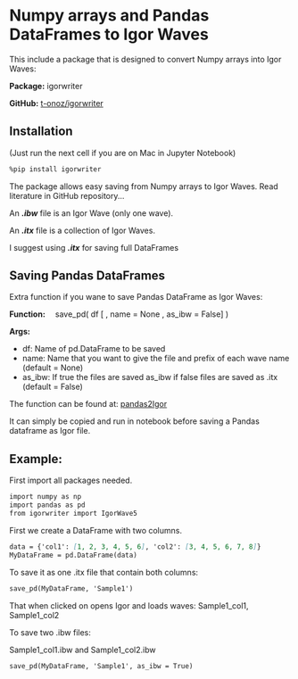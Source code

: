 # Numpy arrays and Pandas DataFrames to Igor Waves

This include a  package that is designed to convert Numpy arrays into Igor Waves:

**Package:**	igorwriter

**GitHub:**		[t-onoz/igorwriter](https://github.com/t-onoz/igorwriter)

## Installation

(Just run the next cell if you are on Mac in Jupyter Notebook)

```markdown
%pip install igorwriter
```
The package allows easy saving from Numpy arrays to Igor Waves.
Read literature in GitHub repository...

An __*.ibw*__ file is an Igor Wave (only one wave).

An __*.itx*__ file is a collection of Igor Waves.

I suggest using __*.itx*__ for saving full DataFrames

## Saving Pandas DataFrames

Extra function if you wane to save Pandas DataFrame as Igor Waves:

**Function:**	&emsp;save_pd( df [ , name = None , as_ibw = False] )

**Args:**
- df:	 Name of pd.DataFrame to be saved 
- name:   Name that you want to give the file and prefix of each wave name (default = None)
- as_ibw: If true the files are saved as_ibw if false files are saved as .itx (default = False)

The function can be found at: [pandas2Igor](https://github.com/GarethJMoore/Panads_to_Igor/blob/master/pandas2Igor.py)

It can simply be copied and run in notebook before saving a Pandas dataframe as Igor file.

## Example:

First import all packages needed.

```markdown
import numpy as np
import pandas as pd
from igorwriter import IgorWave5 
```
First we create a DataFrame with two columns.
```markdown
data = {'col1': [1, 2, 3, 4, 5, 6], 'col2': [3, 4, 5, 6, 7, 8]}
MyDataFrame = pd.DataFrame(data)
```

To save it as one .itx file that contain both columns:
```markdown
save_pd(MyDataFrame, 'Sample1')
```
That when clicked on opens Igor and loads waves: Sample1_col1, Sample1_col2

To save two .ibw files:

Sample1_col1.ibw and Sample1_col2.ibw
```markdown
save_pd(MyDataFrame, 'Sample1', as_ibw = True)
```
